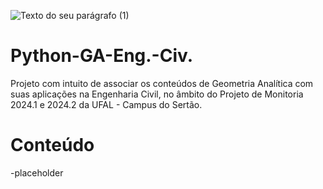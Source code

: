 
![Texto do seu parágrafo (1)](https://github.com/user-attachments/assets/f97d041f-8ae7-4384-9c5b-961e70b32985)



# Python-GA-Eng.-Civ.
Projeto com intuito de associar os conteúdos de Geometria Analítica com suas aplicações na Engenharia Civil, no âmbito do Projeto de Monitoria 2024.1 e 2024.2 da UFAL - Campus do Sertão.

# Conteúdo

-placeholder

